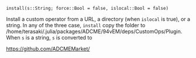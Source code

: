 ```
install(s::String; force::Bool = false, islocal::Bool = false)
```

Install a custom operator from a URL, a directory (when `islocal` is true), or a string. In any of the three case,  `install` copy the folder to /home/terasaki/.julia/packages/ADCME/94vEM/deps/CustomOps/Plugin.  When `s` is a string, `s` is converted to 

https://github.com/ADCMEMarket/<s>
